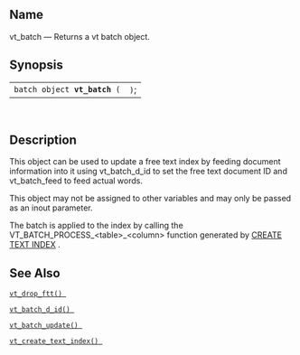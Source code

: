 <div id="fn_vt_batch" class="refentry">

<div class="titlepage">

</div>

<div class="refnamediv">

## Name

vt_batch — Returns a vt batch object.

</div>

<div class="refsynopsisdiv">

## Synopsis

<div id="fsyn_batch_01" class="funcsynopsis">

|                                   |      |
|-----------------------------------|------|
| `batch object `**`vt_batch`**` (` | `)`; |

<div class="funcprototype-spacer">

 

</div>

</div>

</div>

<div id="desc_vt_batch_01" class="refsect1">

## Description

This object can be used to update a free text index by feeding document
information into it using vt_batch_d_id to set the free text document ID
and vt_batch_feed to feed actual words.

This object may not be assigned to other variables and may only be
passed as an inout parameter.

The batch is applied to the index by calling the
VT_BATCH_PROCESS\_\<table\>\_\<column\> function generated by
<a href="creatingtxtidxs.html#createtxtidxstmt" class="link"
title="20.2.1. The CREATE TEXT INDEX statement">CREATE TEXT INDEX</a> .

</div>

<div id="seealso_vt_batch_01" class="refsect1">

## See Also

<a href="fn_vt_drop_ftt.html" class="link" title="VT_DROP_FTT"><code
class="function">vt_drop_ftt() </code></a>

<a href="fn_vt_batch_d_id.html" class="link" title="vt_batch_d_id"><code
class="function">vt_batch_d_id() </code></a>

<a href="fn_vt_batch_update.html" class="link"
title="VT_BATCH_UPDATE"><code
class="function">vt_batch_update() </code></a>

<a href="fn_vt_create_text_index.html" class="link"
title="vt_create_text_index"><code
class="function">vt_create_text_index() </code></a>

</div>

</div>

